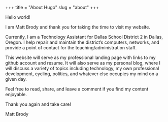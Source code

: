 +++
title = "About Hugo"
slug = "about"
+++

Hello world!

I am Matt Brody and thank you for taking the time to visit my website.

Currently, I am a Technology Assistant for Dallas School District 2 in Dallas, Oregon. I help repair and maintain the district’s computers, networks, and provide a point of contact for the teaching/administration staff.

This website will serve as my professional landing page with links to my github account and resume. It will also serve as my personal blog, where I will discuss a variety of topics including technology, my own professional development, cycling, politics, and whatever else occupies my mind on a given day.

Feel free to read, share, and leave a comment if you find my content enjoyable.

Thank you again and take care!

Matt Brody
